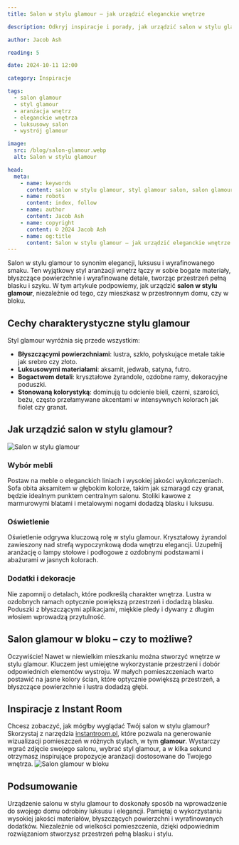 ```yaml
---
title: Salon w stylu glamour – jak urządzić eleganckie wnętrze

description: Odkryj inspiracje i porady, jak urządzić salon w stylu glamour. Dowiedz się, jakie elementy wystroju wybrać, aby stworzyć eleganckie i luksusowe wnętrze w swoim domu lub mieszkaniu.

author: Jacob Ash

reading: 5

date: 2024-10-11 12:00

category: Inspiracje

tags:
  - salon glamour
  - styl glamour
  - aranżacja wnętrz
  - eleganckie wnętrza
  - luksusowy salon
  - wystrój glamour

image:
  src: /blog/salon-glamour.webp
  alt: Salon w stylu glamour

head:
  meta:
    - name: keywords
      content: salon w stylu glamour, styl glamour salon, salon glamour w bloku, aranżacja salonu glamour
    - name: robots
      content: index, follow
    - name: author
      content: Jacob Ash
    - name: copyright
      content: © 2024 Jacob Ash
    - name: og:title
      content: Salon w stylu glamour – jak urządzić eleganckie wnętrze
---
```


Salon w stylu glamour to synonim elegancji, luksusu i wyrafinowanego smaku. Ten wyjątkowy styl aranżacji wnętrz łączy w sobie bogate materiały, błyszczące powierzchnie i wyrafinowane detale, tworząc przestrzeń pełną blasku i szyku. W tym artykule podpowiemy, jak urządzić **salon w stylu glamour**, niezależnie od tego, czy mieszkasz w przestronnym domu, czy w bloku.

## Cechy charakterystyczne stylu glamour

Styl glamour wyróżnia się przede wszystkim:

- **Błyszczącymi powierzchniami**: lustra, szkło, połyskujące metale takie jak srebro czy złoto.
- **Luksusowymi materiałami**: aksamit, jedwab, satyna, futro.
- **Bogactwem detali**: kryształowe żyrandole, ozdobne ramy, dekoracyjne poduszki.
- **Stonowaną kolorystyką**: dominują tu odcienie bieli, czerni, szarości, beżu, często przełamywane akcentami w intensywnych kolorach jak fiolet czy granat.

## Jak urządzić salon w stylu glamour?

![Salon w stylu glamour](/blog/salon-glamour-1.webp)

### Wybór mebli

Postaw na meble o eleganckich liniach i wysokiej jakości wykończeniach. Sofa obita aksamitem w głębokim kolorze, takim jak szmaragd czy granat, będzie idealnym punktem centralnym salonu. Stoliki kawowe z marmurowymi blatami i metalowymi nogami dodadzą blasku i luksusu.

### Oświetlenie

Oświetlenie odgrywa kluczową rolę w stylu glamour. Kryształowy żyrandol zawieszony nad strefą wypoczynkową doda wnętrzu elegancji. Uzupełnij aranżację o lampy stołowe i podłogowe z ozdobnymi podstawami i abażurami w jasnych kolorach.

### Dodatki i dekoracje

Nie zapomnij o detalach, które podkreślą charakter wnętrza. Lustra w ozdobnych ramach optycznie powiększą przestrzeń i dodadzą blasku. Poduszki z błyszczącymi aplikacjami, miękkie pledy i dywany z długim włosiem wprowadzą przytulność.

## Salon glamour w bloku – czy to możliwe?

Oczywiście! Nawet w niewielkim mieszkaniu można stworzyć wnętrze w stylu glamour. Kluczem jest umiejętne wykorzystanie przestrzeni i dobór odpowiednich elementów wystroju. W małych pomieszczeniach warto postawić na jasne kolory ścian, które optycznie powiększą przestrzeń, a błyszczące powierzchnie i lustra dodadzą głębi.

## Inspiracje z Instant Room

Chcesz zobaczyć, jak mógłby wyglądać Twój salon w stylu glamour? Skorzystaj z narzędzia [instantroom.pl](https://instantroom.pl), które pozwala na generowanie wizualizacji pomieszczeń w różnych stylach, w tym **glamour**. Wystarczy wgrać zdjęcie swojego salonu, wybrać styl glamour, a w kilka sekund otrzymasz inspirujące propozycje aranżacji dostosowane do Twojego wnętrza.
![Salon glamour w bloku](/blog/glamour-instant-room.png)


## Podsumowanie

Urządzenie salonu w stylu glamour to doskonały sposób na wprowadzenie do swojego domu odrobiny luksusu i elegancji. Pamiętaj o wykorzystaniu wysokiej jakości materiałów, błyszczących powierzchni i wyrafinowanych dodatków. Niezależnie od wielkości pomieszczenia, dzięki odpowiednim rozwiązaniom stworzysz przestrzeń pełną blasku i stylu.
